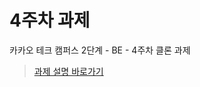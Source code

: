 # 4주차 과제
카카오 테크 캠퍼스 2단계 - BE - 4주차 클론 과제

> [과제 설명 바로가기](https://github.com/jagaldol/step2-BE-kakao-shop#4%EC%A3%BC%EC%B0%A8)
